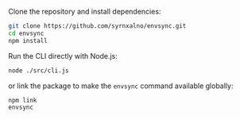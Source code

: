 Clone the repository and install dependencies:
```bash
git clone https://github.com/syrnxalno/envsync.git
cd envsync
npm install
```

Run the CLI directly with Node.js:
```bash
node ./src/cli.js
```

or link the package to make the `envsync` command available globally: 
```bash
npm link
envsync
```